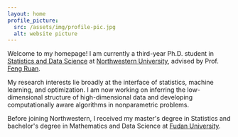 ```yaml
---
layout: home
profile_picture:
  src: /assets/img/profile-pic.jpg
  alt: website picture
---
```


<p>
Welcome to my homepage!
I am currently a third-year Ph.D. student in <a href="https://statistics.northwestern.edu/">Statistics and Data Science</a> at <a href="https://www.northwestern.edu/">Northwestern University</a>, advised by Prof. <a href="https://fengruan.github.io/index.html">Feng Ruan</a>.
</p>

<p>
My research interests lie broadly at the interface of statistics, machine learning, and optimization. I am now working on inferring the low-dimensional structure of high-dimensional data and developing computationally aware algorithms in nonparametric problems.
</p>

<p>
Before joining Northwestern, I received my master's degree in Statistics and bachelor's degree in Mathematics and Data Science at <a href="https://www.fudan.edu.cn/en/">Fudan University</a>.
</p>
